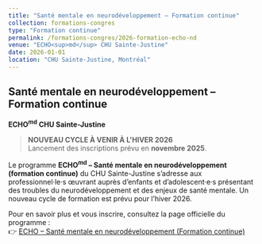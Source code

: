 ```yaml
---
title: "Santé mentale en neurodéveloppement – Formation continue"
collection: formations-congres
type: "Formation continue"
permalink: /formations-congres/2026-formation-echo-nd
venue: "ECHO<sup>md</sup> CHU Sainte-Justine"
date: 2026-01-01
location: "CHU Sainte-Justine, Montréal"
---
```


## Santé mentale en neurodéveloppement – Formation continue  
**ECHO<sup>md</sup> CHU Sainte-Justine**
> **NOUVEAU CYCLE À VENIR À L'HIVER 2026**  
> Lancement des inscriptions prévu en **novembre 2025**.

Le programme **ECHO<sup>md</sup> – Santé mentale en neurodéveloppement (formation continue)** du CHU Sainte-Justine s’adresse aux professionnel·le·s œuvrant auprès d’enfants et d’adolescent·e·s présentant des troubles du neurodéveloppement et des enjeux de santé mentale. Un nouveau cycle de formation est prévu pour l’hiver 2026.

Pour en savoir plus et vous inscrire, consultez la page officielle du programme :  
👉 [ECHO – Santé mentale en neurodéveloppement (Formation continue)](https://enseignement.chusj.org/fr/Formation-continue/TelementoratECHO/Sante-mentale-en-neurodeveloppement-(ouvert))